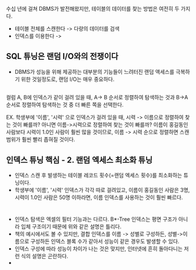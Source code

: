 

수십 년에 걸쳐 DBMS가 발전해왔지만, 테이블의 데이터를 찾는 방법은 여전히 두 가지다.
- 테이블 전체를 스캔한다 -> 다량의 데이터를 검색
- 인덱스를 이용한다 -> 

## SQL 튜닝은 랜덤 I/O와의 전쟁이다
- DBMS가 성능을 위해 제공하는 대부분의 기능들이 느려터진 랜덤 액세스를 극복하기 위한 것일정도로, 랜덤 I/O는 매우 중요하다.

## 
컬럼 A, B에 인덱스가 같이 걸려 있을 때, A-> B 순서로 정렬하여 탐색하는 것과 B->A 순서로 정렬하여 탐색하는 것 중 더 빠른 쪽을 선택한다.

EX. 학생부에 '이름', '시력' 으로 인덱스가 걸려 있을 때, 시력 -> 이름으로 정렬하여 찾는 것이 빠를까? 아니면 이름->시력으로 정렬하여 찾는 것이 빠를까? 
이름이 홍길동인 사람보다 시력이 1.0인 사람이 훨씬 많을 것이므로, 이름 -> 시력 순으로 정렬하면 스캔 범위가 훨씬 빨리 좁혀질 것이다.

## 인덱스 튜닝 핵심 - 2. 랜덤 엑세스 최소화 튜닝 
- 인덱스 스캔 후 발생하는 테이블 레코드 횟수(=랜덤 엑세스 횟수)를 최소화하는 튜닝이다.
- 학생부에 '이름', '시력' 인덱스가 각각 따로 걸려있고, 이름이 홍길동인 사람은 3명, 시력이 1.0인 사람은 50명 이하라면, 이름 인덱스를 사용하는 것이 훨씬 빠르다.

# 
- 인덱스 탐색은 엑셀의 필터 기능과는 다르다. B*-Tree 인덱스는 평면 구조가 아니라 입체 구조이기 때문에 위와 같은 설명은 틀리다.
- 책의 예시에서도 볼 수 있지만, 결합 인덱스를 이름 -> 성별로 구성하든, 성별->이름으로 구성하든 인덱스 블록 수가 같아서 성능이 같은 경우도 발생할 수 있다.
- 인덱스 구성에 따라 성능이 차이가 나는 것은 맞지만, 인터넷에 흔히 돌아다니는 저런 식의 설명은 곤란하다.
- 
